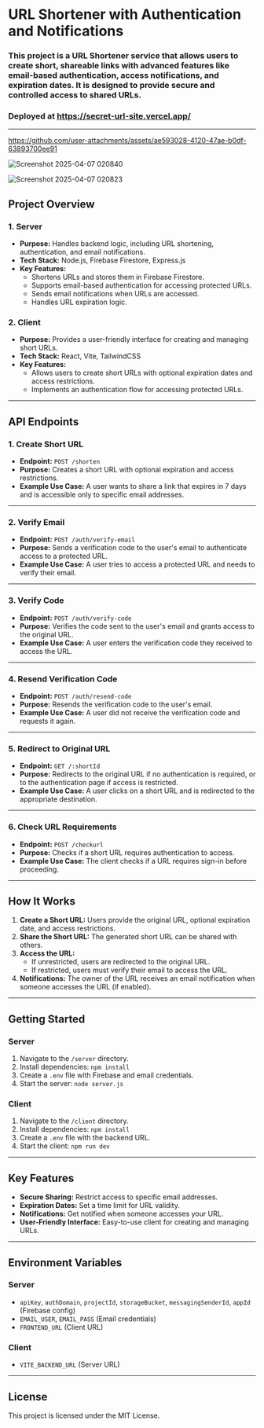 # URL Shortener with Authentication and Notifications

### This project is a **URL Shortener** service that allows users to create short, shareable links with advanced features like email-based authentication, access notifications, and expiration dates. It is designed to provide secure and controlled access to shared URLs.

### Deployed at https://secret-url-site.vercel.app/
---


https://github.com/user-attachments/assets/ae593028-4120-47ae-b0df-63893700ee91

![Screenshot 2025-04-07 020840](https://github.com/user-attachments/assets/18ea30d5-9dfd-4df9-a7f5-928fcbdc99dd)


![Screenshot 2025-04-07 020823](https://github.com/user-attachments/assets/51896f06-7a85-45d6-b3ab-ff6073198609)

## Project Overview

### **1. Server**
- **Purpose:** Handles backend logic, including URL shortening, authentication, and email notifications.
- **Tech Stack:** Node.js, Firebase Firestore, Express.js
- **Key Features:**
  - Shortens URLs and stores them in Firebase Firestore.
  - Supports email-based authentication for accessing protected URLs.
  - Sends email notifications when URLs are accessed.
  - Handles URL expiration logic.

### **2. Client**
- **Purpose:** Provides a user-friendly interface for creating and managing short URLs.
- **Tech Stack:** React, Vite, TailwindCSS
- **Key Features:**
  - Allows users to create short URLs with optional expiration dates and access restrictions.
  - Implements an authentication flow for accessing protected URLs.
---

## API Endpoints

### **1. Create Short URL**
- **Endpoint:** `POST /shorten`
- **Purpose:** Creates a short URL with optional expiration and access restrictions.
- **Example Use Case:** A user wants to share a link that expires in 7 days and is accessible only to specific email addresses.

---

### **2. Verify Email**
- **Endpoint:** `POST /auth/verify-email`
- **Purpose:** Sends a verification code to the user's email to authenticate access to a protected URL.
- **Example Use Case:** A user tries to access a protected URL and needs to verify their email.

---

### **3. Verify Code**
- **Endpoint:** `POST /auth/verify-code`
- **Purpose:** Verifies the code sent to the user's email and grants access to the original URL.
- **Example Use Case:** A user enters the verification code they received to access the URL.

---

### **4. Resend Verification Code**
- **Endpoint:** `POST /auth/resend-code`
- **Purpose:** Resends the verification code to the user's email.
- **Example Use Case:** A user did not receive the verification code and requests it again.

---

### **5. Redirect to Original URL**
- **Endpoint:** `GET /:shortId`
- **Purpose:** Redirects to the original URL if no authentication is required, or to the authentication page if access is restricted.
- **Example Use Case:** A user clicks on a short URL and is redirected to the appropriate destination.

---

### **6. Check URL Requirements**
- **Endpoint:** `POST /checkurl`
- **Purpose:** Checks if a short URL requires authentication to access.
- **Example Use Case:** The client checks if a URL requires sign-in before proceeding.

---

## How It Works

1. **Create a Short URL:** Users provide the original URL, optional expiration date, and access restrictions.
2. **Share the Short URL:** The generated short URL can be shared with others.
3. **Access the URL:**
   - If unrestricted, users are redirected to the original URL.
   - If restricted, users must verify their email to access the URL.
4. **Notifications:** The owner of the URL receives an email notification when someone accesses the URL (if enabled).

---

## Getting Started

### **Server**
1. Navigate to the `/server` directory.
2. Install dependencies: `npm install`
3. Create a `.env` file with Firebase and email credentials.
4. Start the server: `node server.js`

### **Client**
1. Navigate to the `/client` directory.
2. Install dependencies: `npm install`
3. Create a `.env` file with the backend URL.
4. Start the client: `npm run dev`

---

## Key Features
- **Secure Sharing:** Restrict access to specific email addresses.
- **Expiration Dates:** Set a time limit for URL validity.
- **Notifications:** Get notified when someone accesses your URL.
- **User-Friendly Interface:** Easy-to-use client for creating and managing URLs.

---

## Environment Variables

### **Server**
- `apiKey`, `authDomain`, `projectId`, `storageBucket`, `messagingSenderId`, `appId` (Firebase config)
- `EMAIL_USER`, `EMAIL_PASS` (Email credentials)
- `FRONTEND_URL` (Client URL)

### **Client**
- `VITE_BACKEND_URL` (Server URL)

---

## License
This project is licensed under the MIT License.
